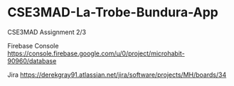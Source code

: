 # CSE3MAD-La-Trobe-Bundura-App
CSE3MAD Assignment 2/3

Firebase Console
https://console.firebase.google.com/u/0/project/microhabit-90960/database

Jira
https://derekgray91.atlassian.net/jira/software/projects/MH/boards/34